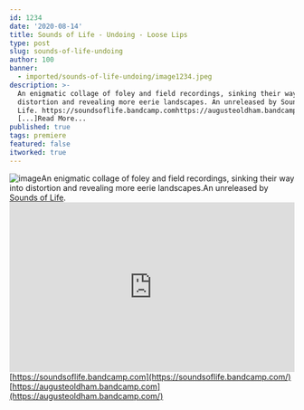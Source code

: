 ```yaml
---
id: 1234
date: '2020-08-14'
title: Sounds of Life - Undoing - Loose Lips
type: post
slug: sounds-of-life-undoing
author: 100
banner:
  - imported/sounds-of-life-undoing/image1234.jpeg
description: >-
  An enigmatic collage of foley and field recordings, sinking their way into
  distortion and revealing more eerie landscapes. An unreleased by Sounds of
  Life. https://soundsoflife.bandcamp.comhttps://augusteoldham.bandcamp.com
  [...]Read More...
published: true
tags: premiere
featured: false
itworked: true
---
```

![image](../imported/sounds-of-life-undoing/image1234.jpeg)An enigmatic collage of foley and field recordings, sinking their way into distortion and revealing more eerie landscapes.An unreleased by [Sounds of Life](https://soundcloud.com/700ok/).<iframe width='100%' height='300' scrolling='no' frameborder='no' allow='autoplay' src='https://w.soundcloud.com/player/?url=https%3A//api.soundcloud.com/tracks/875751988&color=%23ff5500&auto_play=false&hide_related=false&show_comments=true&show_user=true&show_reposts=false&show_teaser=true'></iframe>[](https://soundsoflife.bandcamp.com/)[https://soundsoflife.bandcamp.com](https://soundsoflife.bandcamp.com/)  
[](https://augusteoldham.bandcamp.com/)[https://augusteoldham.bandcamp.com](https://augusteoldham.bandcamp.com/)